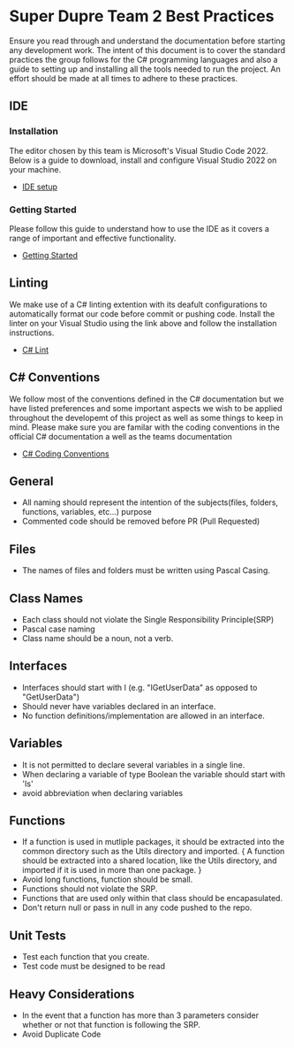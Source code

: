# Super Dupre Team 2 Best Practices

Ensure you read through and understand the documentation before starting any development work. The intent of this document is to cover the standard practices the group follows for the C# programming languages and also a guide to setting up and installing all the tools needed to run the project. An effort should be made at all times to adhere to these practices.
 
## IDE
### Installation
   The editor chosen by this team is Microsoft's Visual Studio Code 2022. Below is a guide to download, install and configure Visual Studio 2022 on your machine.
 - [IDE setup](https://learn.microsoft.com/en-us/visualstudio/install/install-visual-studio?view=vs-2022)
  
### Getting Started
   Please follow this guide to understand how to use the IDE as it covers a range of important and effective functionality.
 - [Getting Started](https://learn.microsoft.com/en-us/visualstudio/get-started/csharp/visual-studio-ide?view=vs-2022)
 
## Linting
   We make use of a C# linting extention with its deafult configurations to automatically format our code before commit or pushing code.
   Install the linter on your Visual Studio using the link above and follow the installation instructions.
 - [C# Lint](https://marketplace.visualstudio.com/items?itemName=ms-dotnettools.csharp)
   
 ## C# Conventions
   We follow most of the conventions defined in the C# documentation but we have listed preferences and some important aspects we wish to be applied
   throughout the developemt of this project as well as some things to keep in mind. Please make sure you are familar with the coding 
   conventions in the official C# documentation a well as the teams documentation
 - [C# Coding Conventions](https://learn.microsoft.com/en-us/dotnet/csharp/fundamentals/coding-style/coding-conventions)

## General
 - All naming should represent the intention of the subjects(files, folders, functions, variables, etc...) purpose
 - Commented code should be removed before PR (Pull Requested)
 
## Files
 - The names of files and folders must be written using Pascal Casing.

## Class Names
 - Each class should not violate the Single Responsibility Principle(SRP)
 - Pascal case naming
 - Class name should be a noun, not a verb.

## Interfaces
 - Interfaces should start with I (e.g. "IGetUserData" as opposed to "GetUserData")
 - Should never have variables declared in an interface.
 - No function definitions/implementation are allowed in an interface.

## Variables
 - It is not permitted to declare several variables in a single line.
 - When declaring a variable of type Boolean the variable should start with 'Is'
 - avoid abbreviation when declaring variables

## Functions
 - If a function is used in mutliple packages, it should be extracted into the common directory such as the Utils directory and imported. { A function should be extracted into a shared location, like the Utils directory, and imported if it is used in more than one package. }
 - Avoid long functions, function should be small.
 - Functions should not violate the SRP.
 - Functions that are used only within that class should be encapasulated.
 - Don't return null or pass in null in any code pushed to the repo.

## Unit Tests
 - Test each function that you create. 
 - Test code must be designed to be read

## Heavy Considerations  
- In the event that a function has more than 3 parameters consider whether or not that function is following the SRP.
- Avoid Duplicate Code
